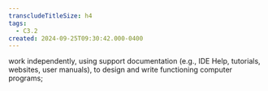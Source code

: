 ```yaml
---
transcludeTitleSize: h4
tags:
  - C3.2
created: 2024-09-25T09:30:42.000-0400
---
```

work independently, using support documentation (e.g., IDE Help, tutorials, websites, user manuals), to design and write functioning computer programs;
